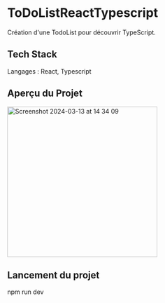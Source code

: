 # ToDoListReactTypescript

Création d'une TodoList pour découvrir TypeScript.

## Tech Stack

Langages : React, Typescript

## Aperçu du Projet

<img width="343" alt="Screenshot 2024-03-13 at 14 34 09" src="https://github.com/thaliawoods/ToDoListReactTypescript/assets/135039431/936f9de0-57b4-409b-8de8-6c6205afc169">

## Lancement du projet

npm run dev
